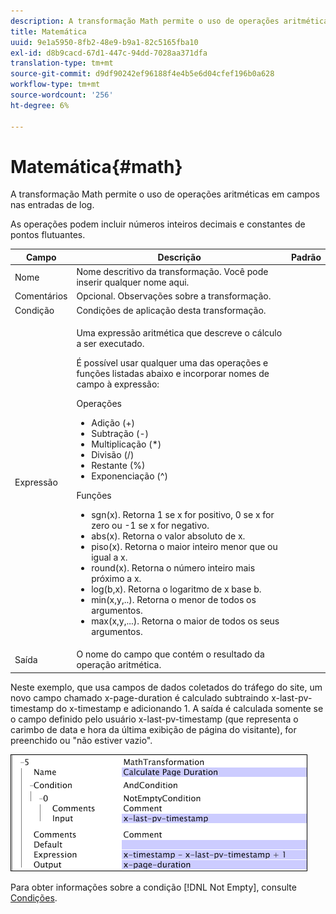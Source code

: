 ```yaml
---
description: A transformação Math permite o uso de operações aritméticas em campos nas entradas de log.
title: Matemática
uuid: 9e1a5950-8fb2-48e9-b9a1-82c5165fba10
exl-id: d8b9cacd-67d1-447c-94dd-7028aa371dfa
translation-type: tm+mt
source-git-commit: d9df90242ef96188f4e4b5e6d04cfef196b0a628
workflow-type: tm+mt
source-wordcount: '256'
ht-degree: 6%

---
```


# Matemática{#math}

A transformação Math permite o uso de operações aritméticas em campos nas entradas de log.

As operações podem incluir números inteiros decimais e constantes de pontos flutuantes.

<table id="table_FDF3DDF1960E43E391A67C9DC2A0E302"> 
 <thead> 
  <tr> 
   <th colname="col1" class="entry"> Campo </th> 
   <th colname="col2" class="entry"> Descrição </th> 
   <th colname="col3" class="entry"> Padrão </th> 
  </tr> 
 </thead>
 <tbody> 
  <tr> 
   <td colname="col1"> Nome </td> 
   <td colname="col2"> Nome descritivo da transformação. Você pode inserir qualquer nome aqui. </td> 
   <td colname="col3"></td> 
  </tr> 
  <tr> 
   <td colname="col1"> Comentários </td> 
   <td colname="col2"> Opcional. Observações sobre a transformação. </td> 
   <td colname="col3"></td> 
  </tr> 
  <tr> 
   <td colname="col1"> Condição </td> 
   <td colname="col2"> Condições de aplicação desta transformação. </td> 
   <td colname="col3"></td> 
  </tr> 
  <tr> 
   <td colname="col1"> Expressão </td> 
   <td colname="col2"> <p>Uma expressão aritmética que descreve o cálculo a ser executado. </p> <p> É possível usar qualquer uma das operações e funções listadas abaixo e incorporar nomes de campo à expressão: </p> <p> Operações 
     <ul id="ul_DB5915FADA0A41A3B11F1F48615F40A9">
      <li id="li_CA9EA97243F04760A81313C17EE057B3"> Adição (+) </li>
      <li id="li_908A272EBA2340098C20F22AA8D9ED26"> Subtração (-) </li>
      <li id="li_C62257FF3AAB436D9148BBEA441621D7"> Multiplicação (*) </li>
      <li id="li_B5A9EAB3E49D4CB9A297172199F23542"> Divisão (/) </li>
      <li id="li_D2D2B51DB2C8412A9B6F9D5F3CC03F8A"> Restante (%) </li>
      <li id="li_07E7E368FFD2437A852B785E159848E5"> Exponenciação (^) </li>
     </ul></p> <p>Funções 
     <ul id="ul_E335AE8D684340AA998C4A2633FFDEE1">
      <li id="li_E036FF0B5DF244DDBFEDA9BFEDC62251"> sgn(x). Retorna 1 se x for positivo, 0 se x for zero ou -1 se x for negativo. </li>
      <li id="li_90CD8899DDC14778A95930C2768C82BC"> abs(x). Retorna o valor absoluto de x. </li>
      <li id="li_F4AF23F343F74BD88B7166B1C2BB065E"> piso(x). Retorna o maior inteiro menor que ou igual a x. </li>
      <li id="li_A31379A3659240C3A629BFAF19A6DDF1"> round(x). Retorna o número inteiro mais próximo a x. </li>
      <li id="li_9C0A0F3A4A304026B543F2A64B98B922"> log(b,x). Retorna o logaritmo de x base b. </li>
      <li id="li_124D62C2CA5A42CBBCC5DB18FAA8920E"> min(x,y,..). Retorna o menor de todos os argumentos. </li>
      <li id="li_3B7B9FC1C0BF4E7688F9F49130B97B7F"> max(x,y,...). Retorna o maior de todos os seus argumentos. </li>
     </ul></p> </td> 
   <td colname="col3"></td> 
  </tr> 
  <tr> 
   <td colname="col1"> Saída </td> 
   <td colname="col2"> O nome do campo que contém o resultado da operação aritmética. </td> 
   <td colname="col3"></td> 
  </tr> 
 </tbody> 
</table>

Neste exemplo, que usa campos de dados coletados do tráfego do site, um novo campo chamado x-page-duration é calculado subtraindo x-last-pv-timestamp do x-timestamp e adicionando 1. A saída é calculada somente se o campo definido pelo usuário x-last-pv-timestamp (que representa o carimbo de data e hora da última exibição de página do visitante), for preenchido ou &quot;não estiver vazio&quot;.

![](assets/cfg_TransformationType_Math.png)

Para obter informações sobre a condição [!DNL Not Empty], consulte [Condições](../../../../../home/c-dataset-const-proc/c-conditions/c-abt-cond.md).
